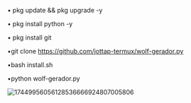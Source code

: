 • pkg update && pkg upgrade -y

• pkg install python -y

• pkg install git

•git clone https://github.com/jottap-termux/wolf-gerador.py

•bash install.sh

•python wolf-gerador.py

![17449956056128536666924807005806](https://github.com/user-attachments/assets/5d50ca79-7ea6-48da-8e2e-e7b340cf21ca)
